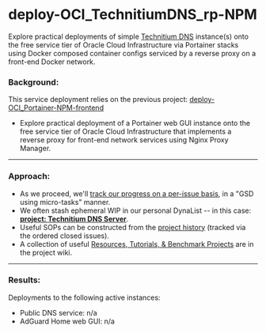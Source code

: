 # deploy-OCI_TechnitiumDNS_rp-NPM
Explore practical deployments of simple [Technitium DNS](https://github.com/TechnitiumSoftware/DnsServer) instance(s) onto the free service tier of Oracle Cloud Infrastructure via Portainer stacks using Docker composed container configs serviced by a reverse proxy on a front-end Docker network.

### Background:

This service deployment relies on the previous project: [deploy-OCI_Portainer-NPM-frontend](https://github.com/vyzed-public/deploy-OCI_Portainer-NPM-frontend/tree/main)
* Explore practical deployment of a Portainer web GUI instance onto the free service tier of Oracle Cloud Infrastructure that implements a reverse proxy for front-end network services using Nginx Proxy Manager.

---

### Approach:
* As we proceed, we'll [track our progress on a per-issue basis](https://github.com/vyzed-public/deploy-OCI_TechnitiumDNS_rp-NPM/issues), in a "GSD using micro-tasks" manner.
* We often stash ephemeral WIP in our personal DynaList -- in this case: **[project: Technitium DNS Server](https://dynalist.io/d/XoMkxmR1c7xCcPHNG4zUrWEi#z=xAGIe5yT4vtDiRqO1F495WGm)**.  
* Useful SOPs can be constructed from the [project history](https://github.com/vyzed-public/deploy-OCI_TechnitiumDNS_rp-NPM/issues?q=is%3Aissue%20sort%3Acreated-asc) (tracked via the ordered closed issues).
* A collection of useful [Resources, Tutorials, & Benchmark Projects](https://github.com/vyzed-public/deploy-OCI_TechnitiumDNS_rp-NPM/wiki/Useful-Resources,-Tutorials,-&-Benchmark-Projects) are in the project wiki.

---

### Results:

Deployments to the following active instances:  
* Public DNS service: n/a 
* AdGuard Home web GUI: n/a

